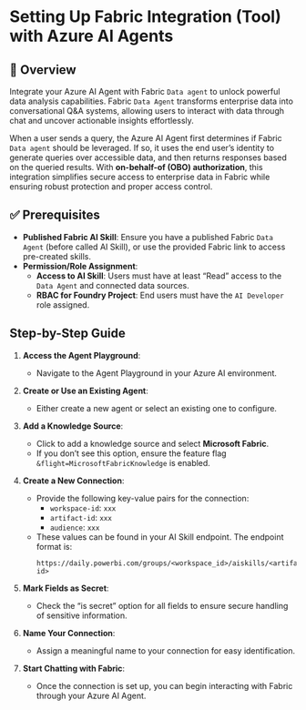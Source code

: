 # Setting Up Fabric Integration (Tool) with Azure AI Agents

## 📝 Overview

Integrate your Azure AI Agent with Fabric `Data agent` to unlock powerful data analysis capabilities. Fabric `Data Agent` transforms enterprise data into conversational Q&A systems, allowing users to interact with data through chat and uncover actionable insights effortlessly.

When a user sends a query, the Azure AI Agent first determines if Fabric `Data agent` should be leveraged. If so, it uses the end user’s identity to generate queries over accessible data, and then returns responses based on the queried results. With **on-behalf-of (OBO) authorization**, this integration simplifies secure access to enterprise data in Fabric while ensuring robust protection and proper access control.

## ✅ Prerequisites

- **Published Fabric AI Skill**: Ensure you have a published Fabric `Data Agent` (before called AI Skill), or use the provided Fabric link to access pre-created skills.
- **Permission/Role Assignment**:
  - **Access to AI Skill**: Users must have at least “Read” access to the `Data Agent` and connected data sources.
  - **RBAC for Foundry Project**: End users must have the `AI Developer` role assigned.

## Step-by-Step Guide

1. **Access the Agent Playground**:
   - Navigate to the Agent Playground in your Azure AI environment.

2. **Create or Use an Existing Agent**:
   - Either create a new agent or select an existing one to configure.

3. **Add a Knowledge Source**:
   - Click to add a knowledge source and select **Microsoft Fabric**.
   - If you don’t see this option, ensure the feature flag `&flight=MicrosoftFabricKnowledge` is enabled.

4. **Create a New Connection**:
   - Provide the following key-value pairs for the connection:
     - `workspace-id`: `xxx`
     - `artifact-id`: `xxx`
     - `audience`: `xxx`
   - These values can be found in your AI Skill endpoint. The endpoint format is:
     ```
     https://daily.powerbi.com/groups/<workspace_id>/aiskills/<artifact-id>
     ```

5. **Mark Fields as Secret**:
   - Check the “is secret” option for all fields to ensure secure handling of sensitive information.

6. **Name Your Connection**:
   - Assign a meaningful name to your connection for easy identification.

7. **Start Chatting with Fabric**:
   - Once the connection is set up, you can begin interacting with Fabric through your Azure AI Agent.
